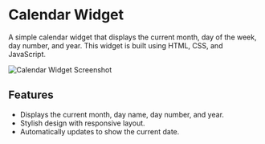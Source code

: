 # Calendar Widget

A simple calendar widget that displays the current month, day of the week, day number, and year. This widget is built using HTML, CSS, and JavaScript.

![Calendar Widget Screenshot](https://github.com/spl3ndid/Calender-Widget/screenshot.png)

## Features

- Displays the current month, day name, day number, and year.
- Stylish design with responsive layout.
- Automatically updates to show the current date.


